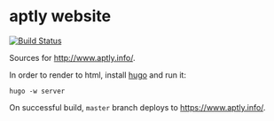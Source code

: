 aptly website
=============

[![Build Status](https://travis-ci.org/aptly-dev/www.aptly.info.svg?branch=master)](https://travis-ci.org/aptly-dev/www.aptly.info)

Sources for http://www.aptly.info/.

In order to render to html, install [hugo](http://gohugo.io/) and run it:

    hugo -w server

On successful build, `master` branch deploys to https://www.aptly.info/.
